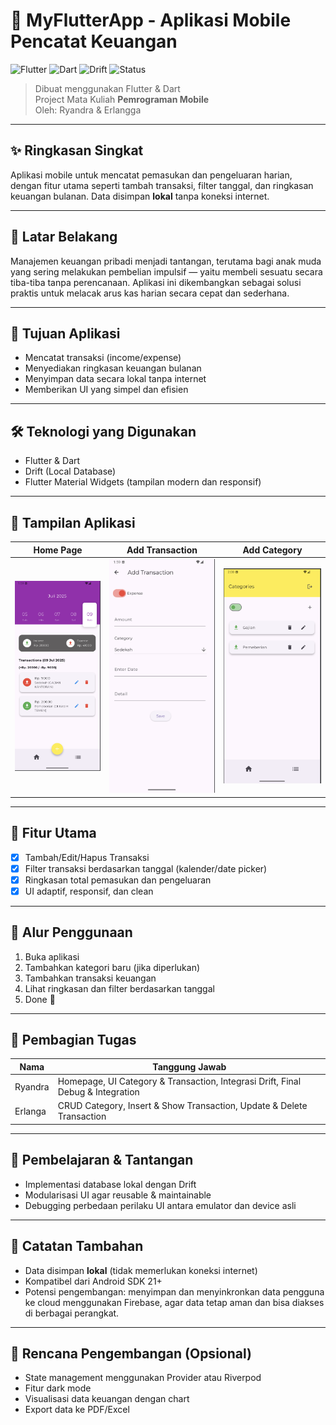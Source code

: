 # 📱 MyFlutterApp - Aplikasi Mobile Pencatat Keuangan

![Flutter](https://img.shields.io/badge/Flutter-3.22-blue?logo=flutter&logoColor=white)
![Dart](https://img.shields.io/badge/Dart-3.3-blue?logo=dart&logoColor=white)
![Drift](https://img.shields.io/badge/Drift-LocalDB-informational?logo=sqlite&logoColor=white)
![Status](https://img.shields.io/badge/Status-Completed-brightgreen)

> Dibuat menggunakan Flutter & Dart  
> Project Mata Kuliah **Pemrograman Mobile**  
> Oleh: Ryandra & Erlangga

---

## ✨ Ringkasan Singkat

Aplikasi mobile untuk mencatat pemasukan dan pengeluaran harian, dengan fitur utama seperti tambah transaksi, filter tanggal, dan ringkasan keuangan bulanan. Data disimpan **lokal** tanpa koneksi internet.

---

## 🧠 Latar Belakang

Manajemen keuangan pribadi menjadi tantangan, terutama bagi anak muda yang sering melakukan pembelian impulsif — yaitu membeli sesuatu secara tiba-tiba tanpa perencanaan. Aplikasi ini dikembangkan sebagai solusi praktis untuk melacak arus kas harian secara cepat dan sederhana.

---

## 🎯 Tujuan Aplikasi

- Mencatat transaksi (income/expense)
- Menyediakan ringkasan keuangan bulanan
- Menyimpan data secara lokal tanpa internet
- Memberikan UI yang simpel dan efisien

---

## 🛠️ Teknologi yang Digunakan

- Flutter & Dart
- Drift (Local Database)
- Flutter Material Widgets (tampilan modern dan responsif)

---

## 📱 Tampilan Aplikasi

| Home Page | Add Transaction | Add Category |
|-----------|-----------------|---------|
| ![Home](screenshots/home.png) | ![AddTransaction](screenshots/insert.png) | ![AddCategory](screenshots/income.png) |

---

## 🧩 Fitur Utama

- [x] Tambah/Edit/Hapus Transaksi
- [x] Filter transaksi berdasarkan tanggal (kalender/date picker)
- [x] Ringkasan total pemasukan dan pengeluaran
- [x] UI adaptif, responsif, dan clean

---

## 🧪 Alur Penggunaan

1. Buka aplikasi
2. Tambahkan kategori baru (jika diperlukan)
3. Tambahkan transaksi keuangan
4. Lihat ringkasan dan filter berdasarkan tanggal
5. Done 💸

---

## 🤝 Pembagian Tugas

| Nama     | Tanggung Jawab                                                                 |
|----------|---------------------------------------------------------------------------------|
| Ryandra  | Homepage, UI Category & Transaction, Integrasi Drift, Final Debug & Integration |
| Erlanga  | CRUD Category, Insert & Show Transaction, Update & Delete Transaction           |

---

## 🧠 Pembelajaran & Tantangan

- Implementasi database lokal dengan Drift
- Modularisasi UI agar reusable & maintainable
- Debugging perbedaan perilaku UI antara emulator dan device asli

---

## 📌 Catatan Tambahan

- Data disimpan **lokal** (tidak memerlukan koneksi internet)
- Kompatibel dari Android SDK 21+
- Potensi pengembangan: menyimpan dan menyinkronkan data pengguna ke cloud menggunakan Firebase, agar data tetap aman dan bisa diakses di berbagai perangkat.

---

## 🔮 Rencana Pengembangan (Opsional)

- State management menggunakan Provider atau Riverpod
- Fitur dark mode
- Visualisasi data keuangan dengan chart
- Export data ke PDF/Excel

